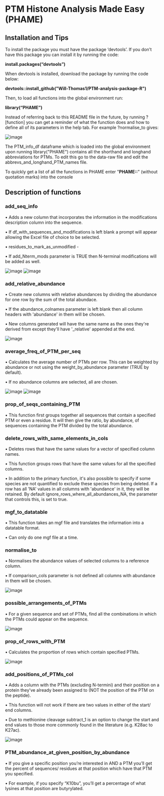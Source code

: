 # PTM Histone Analysis Made Easy (PHAME)

## Installation and Tips

To install the package you must have the package ‘devtools’. If you don’t have this package you can install it by running the code:

**install.packages(“devtools”)**

When devtools is installed, download the package by running the code below:

**devtools::install_github("Will-Thomas1/PTM-analysis-package-R")**

Then, to load all functions into the global environment run:

**library(“PHAME”)**

Instead of referring back to this README file in the future, by running ?[function] you can get a reminder of what the function does and how to define all of its parameters in the help tab. For example ?normalise_to gives:

![image](https://user-images.githubusercontent.com/107320556/202028510-c250e9c0-3e7f-4158-aa13-5b2ebd6ababb.png)

The PTM_info_df dataframe which is loaded into the global environment upon running library("PHAME") contains all the shorthand and longhand abbreviations for PTMs. To edit this go to the data-raw file and edit the abbrevs_and_longhand_PTM_names file. 

To quickly get a list of all the functions in PHAME enter "**PHAME::**" (without quotation marks) into the console 
 
## Description of functions

### add_seq_info
•	Adds a new column that incorporates the information in the modifications description column into the sequence.

•	If df_with_sequences_and_modifications is left blank a prompt will appear allowing the Excel file of choice to be selected. 

•	residues_to_mark_as_unmodified - 

•	If add_Nterm_mods parameter is TRUE then N-terminal modifications will be added as well. 

![image](https://user-images.githubusercontent.com/107320556/202029057-d8073fb4-31fc-4103-bc09-00c1fea88c1c.png)
![image](https://user-images.githubusercontent.com/107320556/202028789-d361212a-7826-4a1b-8536-a649f057700f.png)


### add_relative_abundance

•	Create new columns with relative abundances by dividing the abundance for one row by the sum of the total abundace.

•	If the abundance_colnames parameter is left blank then all column headers with 'abundance' in them will be chosen. 

•	New columns generated will have the same name as the ones they're derived from except they'll have '_relative' appended at the end.
 
![image](https://user-images.githubusercontent.com/107320556/202029376-f377d9c4-b108-4f3f-9359-050a96d819f1.png)
 
### average_freq_of_PTM_per_seq

•	Calculates the average number of PTMs per row. This can be weighted by abundance or not using the weight_by_abundance parameter (TRUE by default). 

•	If no abundance columns are selected, all are chosen. 
 
![image](https://user-images.githubusercontent.com/107320556/201529375-1132dd56-3150-4c02-bb75-a1f284a721aa.png)
![image](https://user-images.githubusercontent.com/107320556/201529378-c620071e-8f70-410b-8825-68fc4f1929e8.png)


 
### prop_of_seqs_containing_PTM

•	This function first groups together all sequences that contain a specified PTM or even a residue. It will then give the ratio, by abundance, of sequences containing the PTM divided by the total abundance. 

### delete_rows_with_same_elements_in_cols

•	Deletes rows that have the same values for a vector of specified column names.

•	This function groups rows that have the same values for all the specified columns. 

•	In addition to the primary function, it's also possible to specify if some species are not quantified to exclude these species from being deleted. If a row has all 'NA' values in all columns with 'abundance' in it, they will be retained. By default ignore_rows_where_all_abundances_NA, the parameter that controls this, is set to true.

### mgf_to_datatable

•	This function takes an mgf file and translates the information into a datatable format.

•	Can only do one mgf file at a time.

### normalise_to 

•	Normalises the abundance values of selected columns to a reference column. 

•	If comparison_cols parameter is not defined all columns with abundance in them will be chosen. 
 
![image](https://user-images.githubusercontent.com/107320556/202028112-914a4eba-ba6c-4ae9-9efe-6d245b87e467.png) 
 
 
### possible_arrangements_of_PTMs

•	For a given sequence and set of PTMs, find all the combinations in which the PTMs could appear on the sequence. 

![image](https://user-images.githubusercontent.com/107320556/202028347-c931ade7-ae0c-40d6-8a02-24d950cd1698.png)

 
### prop_of_rows_with_PTM

•	Calculates the proportion of rows which contain specified PTMs.
 
![image](https://user-images.githubusercontent.com/107320556/201529410-51407aac-2f66-4400-beed-ea08495584de.png)


### add_positions_of_PTMs_col 

•	Adds a column with the PTMs (excluding N-termini) and their position on a protein they’ve already been assigned to (NOT the position of the PTM on the peptide).

•	This function will not work if there are two values in either of the start/ end columns. 

•	Due to methionine cleavage subtract_1 is an option to change the start and end values to those more commonly found in the literature (e.g. K28ac to K27ac).
 
![image](https://user-images.githubusercontent.com/107320556/202029628-b5f71f9e-6d4d-4782-8df9-e9b9ab410440.png)

 
### PTM_abundance_at_given_position_by_abundance

•	If you give a specific position you’re interested in AND a PTM you’ll get the percent of sequences/ residues at that position which have that PTM you specified. 

•	For example, if you specify “K10bu”, you’ll get a percentage of what lysines at that position are butyrylated. 
 





